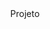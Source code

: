 <!DOCTYPE html>
<html>

<head>
  <meta charset="utf-8">
  <meta name="viewport" content="width=device-width">
  <link href="style.css" rel="stylesheet" type="text/css" />
  <title>replit</title>
</head>

<body>
  <header>
    Projeto
  </header>
</body>

</html>
